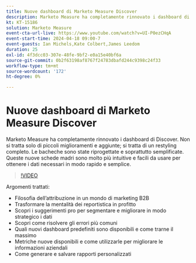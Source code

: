 ```yaml
---
title: Nuove dashboard di Marketo Measure Discover
description: Marketo Measure ha completamente rinnovato i dashboard di Discover. Non si tratta solo di piccoli miglioramenti e aggiunte; si tratta di un restyling completo. Le bacheche sono state riprogettate e soprattutto semplificate. Queste nuove schede madri sono molto più intuitive e facili da usare per ottenere i dati necessari in modo rapido e semplice.
kt: KT-15186
solution: Marketo Measure
event-cta-url-live: https://www.youtube.com/watch?v=UI-P0ezCHqA
event-start-time: 2024-04-18 09:00-7
event-guests: Ian Michels,Kate Colbert,James Leedom
duration: 25
exl-id: 4f3dcc03-307e-48fe-9bf2-e0a15e40bf6a
source-git-commit: 0b2f63198af8767f24783dbafd244c9398c24f33
workflow-type: tm+mt
source-wordcount: '172'
ht-degree: 0%

---
```


# Nuove dashboard di Marketo Measure Discover

Marketo Measure ha completamente rinnovato i dashboard di Discover. Non si tratta solo di piccoli miglioramenti e aggiunte; si tratta di un restyling completo. Le bacheche sono state riprogettate e soprattutto semplificate. Queste nuove schede madri sono molto più intuitive e facili da usare per ottenere i dati necessari in modo rapido e semplice.

>[!VIDEO](https://video.tv.adobe.com/v/3428093/?quality=12&learn=on)

Argomenti trattati:

* Filosofia dell’attribuzione in un mondo di marketing B2B
* Trasformare la mentalità dei reportistica in profitto
* Scopri i suggerimenti pro per segmentare e migliorare in modo strategico i dati
* Scopri come risolvere gli errori più comuni
* Quali nuovi dashboard predefiniti sono disponibili e come trarne il massimo
* Metriche nuove disponibili e come utilizzarle per migliorare le informazioni aziendali
* Come generare e salvare rapporti personalizzati
